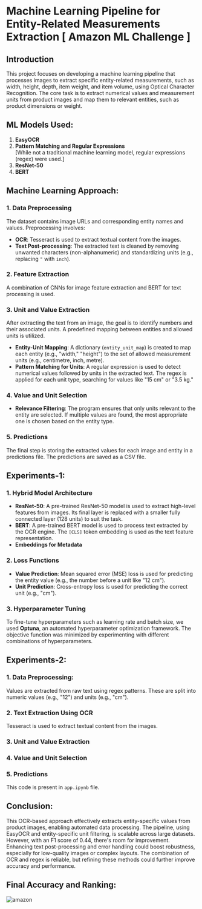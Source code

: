 # Machine Learning Pipeline for Entity-Related Measurements Extraction [ Amazon ML Challenge ]

## Introduction

This project focuses on developing a machine learning pipeline that processes images to extract specific entity-related measurements, such as width, height, depth, item weight, and item volume, using Optical Character Recognition. The core task is to extract numerical values and measurement units from product images and map them to relevant entities, such as product dimensions or weight.

## ML Models Used:
1. **EasyOCR**
2. **Pattern Matching and Regular Expressions**  
   [While not a traditional machine learning model, regular expressions (regex) were used.]
3. **ResNet-50**
4. **BERT**

## Machine Learning Approach:

### 1. Data Preprocessing
The dataset contains image URLs and corresponding entity names and values. Preprocessing involves:
- **OCR**: Tesseract is used to extract textual content from the images.
- **Text Post-processing**: The extracted text is cleaned by removing unwanted characters (non-alphanumeric) and standardizing units (e.g., replacing `"` with `inch`).

### 2. Feature Extraction
A combination of CNNs for image feature extraction and BERT for text processing is used.

### 3. Unit and Value Extraction
After extracting the text from an image, the goal is to identify numbers and their associated units. A predefined mapping between entities and allowed units is utilized.

- **Entity-Unit Mapping**: A dictionary (`entity_unit_map`) is created to map each entity (e.g., "width," "height") to the set of allowed measurement units (e.g., centimetre, inch, metre).
- **Pattern Matching for Units**: A regular expression is used to detect numerical values followed by units in the extracted text. The regex is applied for each unit type, searching for values like "15 cm" or "3.5 kg."

### 4. Value and Unit Selection
- **Relevance Filtering**: The program ensures that only units relevant to the entity are selected. If multiple values are found, the most appropriate one is chosen based on the entity type.

### 5. Predictions
The final step is storing the extracted values for each image and entity in a predictions file. The predictions are saved as a CSV file.

## Experiments-1:

### 1. Hybrid Model Architecture
- **ResNet-50**: A pre-trained ResNet-50 model is used to extract high-level features from images. Its final layer is replaced with a smaller fully connected layer (128 units) to suit the task.
- **BERT**: A pre-trained BERT model is used to process text extracted by the OCR engine. The `[CLS]` token embedding is used as the text feature representation.
- **Embeddings for Metadata**

### 2. Loss Functions
- **Value Prediction**: Mean squared error (MSE) loss is used for predicting the entity value (e.g., the number before a unit like "12 cm").
- **Unit Prediction**: Cross-entropy loss is used for predicting the correct unit (e.g., "cm").

### 3. Hyperparameter Tuning
To fine-tune hyperparameters such as learning rate and batch size, we used **Optuna**, an automated hyperparameter optimization framework. The objective function was minimized by experimenting with different combinations of hyperparameters.

## Experiments-2:

### 1. Data Preprocessing:
Values are extracted from raw text using regex patterns. These are split into numeric values (e.g., "12") and units (e.g., "cm").

### 2. Text Extraction Using OCR
Tesseract is used to extract textual content from the images.

### 3. Unit and Value Extraction

### 4. Value and Unit Selection

### 5. Predictions
This code is present in `app.ipynb` file.

## Conclusion:
This OCR-based approach effectively extracts entity-specific values from product images, enabling automated data processing. The pipeline, using EasyOCR and entity-specific unit filtering, is scalable across large datasets. However, with an F1 score of 0.44, there's room for improvement. Enhancing text post-processing and error handling could boost robustness, especially for low-quality images or complex layouts. The combination of OCR and regex is reliable, but refining these methods could further improve accuracy and performance.

## Final Accuracy and Ranking:


![amazon](https://github.com/user-attachments/assets/ce569b29-6c4e-45d6-8801-85d229a108fe)

